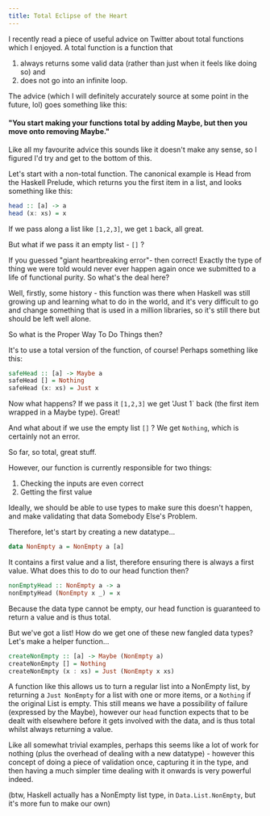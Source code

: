 ```yaml
---
title: Total Eclipse of the Heart
---
```


I recently read a piece of useful advice on Twitter about total functions which I enjoyed. A total function is a function that

1. always returns some valid data (rather than just when it feels like doing so) and
2. does not go into an infinite loop.

The advice (which I will definitely accurately source at some point in the future, lol) goes something like this:

#### "You start making your functions total by adding Maybe, but then you move onto removing Maybe."

Like all my favourite advice this sounds like it doesn't make any sense, so I figured I'd try and get to the bottom of this.

Let's start with a non-total function. The canonical example is Head from the Haskell Prelude, which returns you the first item in a list, and looks something like this:

```haskell
head :: [a] -> a
head (x: xs) = x
```

If we pass along a list like `[1,2,3]`, we get `1` back, all great.

But what if we pass it an empty list - `[]` ?

If you guessed "giant heartbreaking error"- then correct! Exactly the type of thing we were told would never ever happen again once we submitted to a life of functional purity. So what's the deal here?

Well, firstly, some history - this function was there when Haskell was still growing up and learning what to do in the world, and it's very difficult to go and change something that is used in a million libraries, so it's still there but should be left well alone.

So what is the Proper Way To Do Things then?

It's to use a total version of the function, of course! Perhaps something like this:

```haskell
safeHead :: [a] -> Maybe a
safeHead [] = Nothing
safeHead (x: xs) = Just x
```

Now what happens? If we pass it `[1,2,3]` we get 'Just 1` back (the first item wrapped in a Maybe type). Great!

And what about if we use the empty list `[]` ? We get `Nothing`, which is certainly not an error.

So far, so total, great stuff.

However, our function is currently responsible for two things:

1. Checking the inputs are even correct
2. Getting the first value

Ideally, we should be able to use types to make sure this doesn't happen, and make validating that data Somebody Else's Problem.

Therefore, let's start by creating a new datatype...

```haskell
data NonEmpty a = NonEmpty a [a]
```

It contains a first value and a list, therefore ensuring there is always a first value. What does this to do to our head function then?

```haskell
nonEmptyHead :: NonEmpty a -> a
nonEmptyHead (NonEmpty x _) = x
```

Because the data type cannot be empty, our head function is guaranteed to return a value and is thus total.

But we've got a list! How do we get one of these new fangled data types? Let's make a helper function...

```haskell
createNonEmpty :: [a] -> Maybe (NonEmpty a)
createNonEmpty [] = Nothing
createNonEmpty (x : xs) = Just (NonEmpty x xs)
```

A function like this allows us to turn a regular list into a NonEmpty list, by returning a `Just NonEmpty` for a list with one or more items, or a `Nothing` if the original List is empty. This still means we have a possibility of failure (expressed by the Maybe), however our `head` function expects that to be dealt with elsewhere before it gets involved with the data, and is thus total whilst always returning a value.

Like all somewhat trivial examples, perhaps this seems like a lot of work for nothing (plus the overhead of dealing with a new datatype) - however this concept of doing a piece of validation once, capturing it in the type, and then having a much simpler time dealing with it onwards is very powerful indeed.

(btw, Haskell actually has a NonEmpty list type, in `Data.List.NonEmpty`, but it's more fun to make our own)
